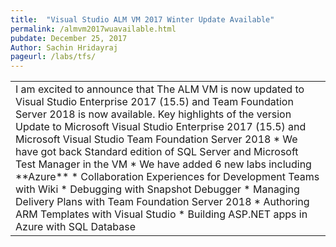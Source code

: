 ```yaml
---
title:  "Visual Studio ALM VM 2017 Winter Update Available"
permalink: /almvm2017wuavailable.html
pubdate: December 25, 2017
Author: Sachin Hridayraj
pageurl: /labs/tfs/
---
```


<table class="mainTable" width="100%" border="0">
<tr><td class="mainTable" border="0">
I am excited to announce that The ALM VM is now updated to Visual Studio Enterprise 2017 (15.5) and Team Foundation Server 2018 
is now available.  Key highlights of the version
<br />
Update to Microsoft Visual Studio Enterprise 2017 (15.5) and Microsoft Visual Studio Team Foundation Server 2018
* We have got back Standard edition of SQL Server and Microsoft Test Manager in the VM
* We have added 6 new labs including **Azure** 
    * Collaboration Experiences for Development Teams with Wiki
    * Debugging with Snapshot Debugger
    * Managing Delivery Plans with Team Foundation Server 2018 
    * Authoring ARM Templates with Visual Studio
    * Building ASP.NET apps in Azure with SQL Database
</td>
</tr>
</table>
